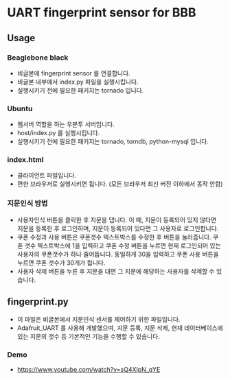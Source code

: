 # UART fingerprint sensor for BBB

## Usage
### Beaglebone black
* 비글본에 fingerprint sensor 를 연결합니다.
* 비글본 내부에서 index.py 파일을 실행시킵니다.
* 실행시키기 전에 필요한 패키지는 tornado 입니다.

### Ubuntu
* 웹서버 역할을 하는 우분투 서버입니다.
* host/index.py 를 실행시킵니다.
* 실행시키기 전에 필요한 패키지는 tornado, torndb, python-mysql 입니다.

### index.html
* 클라이언트 파일입니다.
* 편한 브라우저로 실행시키면 됩니다. (모든 브라우저 최신 버전 이하에서 동작 안함)

### 지문인식 방법
* 사용자인식 버튼을 클릭한 후 지문을 댑니다. 이 때, 지문이 등록되어 있지 않다면 지문을 등록한 후 로그인하며, 지문이 등록되어 있다면 그 사용자로 로그인합니다.
* 쿠폰 수정과 사용 버튼은 쿠폰갯수 텍스트박스를 수정한 후 버튼을 눌러줍니다. 쿠폰 갯수 텍스트박스에 1을 입력하고 쿠폰 수정 버튼을 누르면 현재 로그인되어 있는 사용자의 쿠폰갯수가 하나 줄어듭니다. 동일하게 30을 입력하고 쿠폰 사용 버튼을 누르면 쿠폰 갯수가 30개가 됩니다.
* 사용자 삭제 버튼을 누른 후 지문을 대면 그 지문에 해당하는 사용자를 삭제할 수 있습니다.

## fingerprint.py
* 이 파일은 비글본에서 지문인식 센서를 제어하기 위한 파일입니다.
* Adafruit_UART 를 사용해 개발했으며, 지문 등록, 지문 삭제, 현재 데이터베이스에 있는 지문의 갯수 등 기본적인 기능을 수행할 수 있습니다.

### Demo
* https://www.youtube.com/watch?v=sQ4XIpN_qYE

